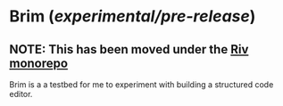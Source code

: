 # Brim (*experimental/pre-release*)

## NOTE: This has been moved under the [Riv monorepo](https://github.com/rsimmons/riv)

Brim is a a testbed for me to experiment with building a structured code editor.
